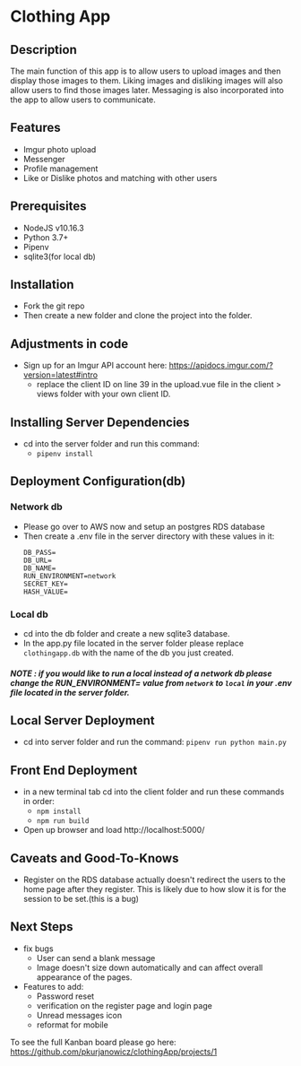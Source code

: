 # Clothing App 
## Description
The main function of this app is to allow users to upload images and then display those images to them. 
Liking images and disliking images will also allow users to find those images later. Messaging is also incorporated into the app to allow users to communicate. 

## Features
* Imgur photo upload
* Messenger
* Profile management
* Like or Dislike photos and matching with other users

## Prerequisites
* NodeJS v10.16.3
* Python 3.7+
* Pipenv
* sqlite3(for local db)


## Installation
* Fork the git repo
* Then create a new folder and clone the project into the folder. 
## Adjustments in code
* Sign up for an Imgur API account here: https://apidocs.imgur.com/?version=latest#intro
    * replace the client ID on line 39 in the upload.vue file in the client > views folder with your own client ID. 

## Installing Server Dependencies
* cd into the server folder and run this command:
    * ```pipenv install```

## Deployment Configuration(db)
### Network db 
    
* Please go over to AWS now and setup an postgres RDS database 
* Then create a .env file in the server directory with these values in it:
    ```DB_USER=
    DB_PASS=
    DB_URL=
    DB_NAME=
    RUN_ENVIRONMENT=network
    SECRET_KEY=
    HASH_VALUE=
### Local db 
* cd into the db folder and create a new sqlite3 database. 
* In the app.py file located in the server folder please replace `clothingapp.db` with the name of the db you just created. 

##### NOTE : if you would like to run a local instead of a network db please change the RUN_ENVIRONMENT= value from `network` to `local` in your .env file located in the server folder.

## Local Server Deployment
* cd into server folder and run the command: ```pipenv run python main.py```

## Front End Deployment
* in a new terminal tab cd into the client folder and run these commands in order:
    * ```npm install```
    * ```npm run build```
* Open up browser and load http://localhost:5000/


## Caveats and Good-To-Knows
* Register on the RDS database actually doesn't redirect the users to the home page after they register. This is likely due to how slow it is for the session to be set.(this is a bug)
## Next Steps
* fix bugs
    * User can send a blank message
    * Image doesn't size down automatically and can affect overall appearance of the pages.
* Features to add:
    * Password reset
    * verification on the register page and login page
    * Unread messages icon
    * reformat for mobile

To see the full Kanban board please go here: https://github.com/pkurjanowicz/clothingApp/projects/1


